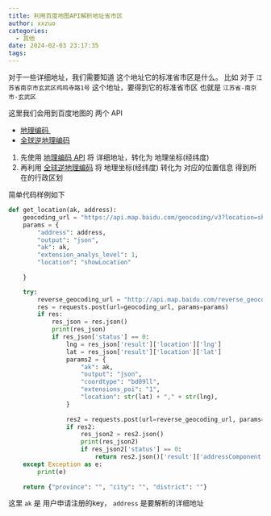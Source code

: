 ```yaml
---
title: 利用百度地图API解析地址省市区
author: xxzuo
categories:
  - 其他
date: 2024-02-03 23:17:35
tags:
---
```


对于一些详细地址，我们需要知道 这个地址它的标准省市区是什么。
比如 对于 `江苏省南京市玄武区鸡鸣寺路1号`  这个地址，要得到它的标准省市区 也就是
`江苏省-南京市-玄武区`

这里我们会用到百度地图的 两个 API 

- [地理编码 ](https://lbsyun.baidu.com/faq/api?title=webapi/guide/webservice-geocoding-base)
- [全球逆地理编码](https://lbsyun.baidu.com/faq/api?title=webapi/guide/webservice-geocoding-abroad)


1. 先使用 [地理编码 API](https://lbsyun.baidu.com/faq/api?title=webapi/guide/webservice-geocoding-base) 将 详细地址，转化为 地理坐标(经纬度)
2. 再利用 [全球逆地理编码](https://lbsyun.baidu.com/faq/api?title=webapi/guide/webservice-geocoding-abroad)  将 地理坐标(经纬度) 转化为 对应的位置信息 得到所在的行政区划

简单代码样例如下

```python
def get_location(ak, address):  
    geocoding_url = "https://api.map.baidu.com/geocoding/v3?location=showLocation"  
    params = {  
        "address": address,  
        "output": "json",  
        "ak": ak,  
        "extension_analys_level": 1,  
        "location": "showLocation"  
  
    }  

    try:  
        reverse_geocoding_url = "http://api.map.baidu.com/reverse_geocoding/v3/"  
        res = requests.post(url=geocoding_url, params=params)  
        if res:  
            res_json = res.json()  
            print(res_json)  
            if res_json['status'] == 0:  
                lng = res_json['result']['location']['lng']  
                lat = res_json['result']['location']['lat']  
                params2 = {  
                    "ak": ak,  
                    "output": "json",  
                    "coordtype": "bd09ll",  
                    "extensions_poi": "1",  
                    "location": str(lat) + "," + str(lng),  
                }  
  
                res2 = requests.post(url=reverse_geocoding_url, params=params2)  
                if res2:  
                    res_json2 = res2.json()  
                    print(res_json2)  
                    if res_json2['status'] == 0:  
                        return res2.json()['result']['addressComponent']  
    except Exception as e:  
        print(e)  
  
    return {"province": "", "city": "", "district": ""}
```

这里 `ak` 是 用户申请注册的key， `address` 是要解析的详细地址